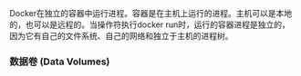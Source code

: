 Docker在独立的容器中运行进程。容器是在主机上运行的进程。主机可以是本地的，也可以是远程的。当操作符执行docker run时，运行的容器进程是独立的，因为它有自己的文件系统、自己的网络和独立于主机的进程树。

### 数据卷 (Data Volumes)
